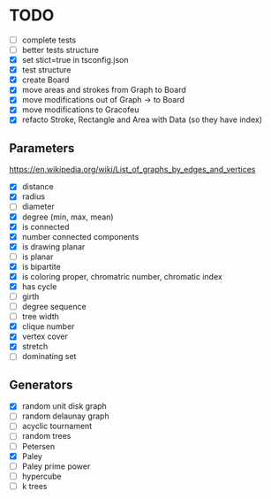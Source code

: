 # TODO

- [ ] complete tests
- [ ] better tests structure
- [X] set stict=true in tsconfig.json
- [X] test structure
- [X] create Board
- [X] move areas and strokes from Graph to Board
- [X] move modifications out of Graph -> to Board
- [X] move modifications to Gracofeu
- [X] refacto Stroke, Rectangle and Area with Data (so they have index)

## Parameters

<https://en.wikipedia.org/wiki/List_of_graphs_by_edges_and_vertices>

- [X] distance
- [X] radius
- [ ] diameter
- [X] degree (min, max, mean)
- [X] is connected
- [X] number connected components
- [X] is drawing planar
- [ ] is planar
- [X] is bipartite
- [X] is coloring proper, chromatric number, chromatic index
- [X] has cycle
- [ ] girth
- [ ] degree sequence
- [ ] tree width
- [X] clique number
- [X] vertex cover
- [X] stretch
- [ ] dominating set

## Generators

- [X] random unit disk graph
- [ ] random delaunay graph
- [ ] acyclic tournament
- [ ] random trees
- [ ] Petersen
- [X] Paley
- [ ] Paley prime power
- [ ] hypercube
- [ ] k trees
